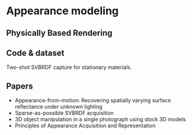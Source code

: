 # Appearance modeling


## Physically Based Rendering


## Code  & dataset
Two-shot SVBRDF capture for stationary materials.




## Papers

- Appearance-from-motion: Recovering spatially varying surface reflectance under unknown lighting
- Sparse-as-possible SVBRDF acquisition
- 3D object manipulation in a single photograph using stock 3D models
- Principles of Appearance Acquisition and Representation
<!--stackedit_data:
eyJoaXN0b3J5IjpbLTEzODU2ODY5NiwxMDUyMzY2Mzc4XX0=
-->